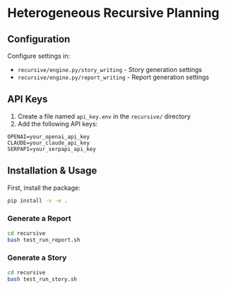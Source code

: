 
# Heterogeneous Recursive Planning

## Configuration

Configure settings in:
- `recursive/engine.py/story_writing` - Story generation settings
- `recursive/engine.py/report_writing` - Report generation settings

## API Keys

1. Create a file named `api_key.env` in the `recursive/` directory
2. Add the following API keys:
```
OPENAI=your_openai_api_key
CLAUDE=your_claude_api_key
SERPAPI=your_serpapi_api_key
```

## Installation & Usage

First, install the package:
```bash
pip install -v -e .
```

### Generate a Report
```bash
cd recursive
bash test_run_report.sh
```

### Generate a Story
```bash
cd recursive
bash test_run_story.sh
```